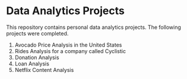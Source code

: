 # Data Analytics Projects

This repository contains personal data analytics projects. The following projects were completed.
1. Avocado Price Analysis in the United States
2. Rides Analysis for a company called Cyclistic
3. Donation Analysis
4. Loan Analysis
5. Netflix Content Analysis
